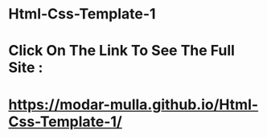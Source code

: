 # Html-Css-Template-1
# Click On The Link To See The Full Site : 
# https://modar-mulla.github.io/Html-Css-Template-1/
